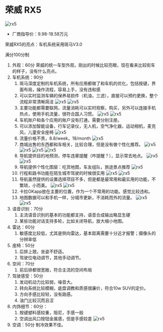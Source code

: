 # 荣威 RX5

![rx5](images/rx5.jpg)



* 厂商指导价：9.98-18.58万元


荣威RX5的亮点：车机系统采用斑马V3.0

满分100分制
1. 外观：60分 荣威的统一车型外观，刚出的时候比较亮眼，现在看来比较街车的样子，没有什么亮点。
2. 车机系统：90分
    1. 斑马深度定制的车机系统，所有应用都做了和车机的优化，包括按键，界面布局，操作流程，容易上手，没有违和感
    2. 可以实时监测车辆的保养易损件（机油，三滤），直接可以预约更换，整个流程非常清晰简洁
    ![rx5](images/IMG_2925.jpg)
    ![rx5](images/IMG_2926.jpg)
    3. 主要功能都需要联网，流量消耗可以实时观察，购买，另外可以连接手机热点，使用手机流量，很符合国人习惯。
    ![rx5](images/IMG_2936.jpg)
    ![rx5](images/IMG_2937.jpg)
    4. 车机账户和各个应用的账户没有打通，需要分别注册。
    5. 可以添加智能设备，行车记录仪，无人机，空气净化器，运动相机，麦克风，儿童安全座椅
    ![rx5](images/IMG_2923.jpg)
    6. 流量价格不贵，8.8/week，18/month 
    ![rx5](images/IMG_2924.jpg)
    7. 商城出售的东西都和车相关，比较合理，但是没有做个性化推荐。
    ![rx5](images/IMG_2938.jpg)
    ![rx5](images/IMG_2939.jpg)
    ![rx5](images/IMG_2940.jpg)
    ![rx5](images/IMG_2941.jpg)
    8. 导航提供目的地预测，停车违章提醒（咋提醒？），显示常去地点。
    ![rx5](images/IMG_2944.jpg)
    ![rx5](images/IMG_2945.jpg)
    9. 导航提供个性化图层：吃货地图，车友组队，旅途景点推荐
    ![rx5](images/IMG_2950.jpg)
    10. 行程和路书功能在陌生城市驾驶的时候很实用
    ![rx5](images/IMG_2954.jpg)
    ![rx5](images/IMG_2955.jpg)
    11. 导航虽然提供的设置选择项目不多，但是都是最常用和最实用的功能，不繁琐，小而美。
    ![rx5](images/IMG_2942.jpg)
    ![rx5](images/IMG_2943.jpg)
    12. 卡拉OKapp放在主要的位置，作为一个不常用的功能。感觉比较违和。
    13. 地图数据可以和手机一样，分城市更新，不消耗而外的流量。
    ![rx5](images/IMG_2948.jpg)
    ![rx5](images/IMG_2949.jpg)
3. 语音识别：70分
    1. 主流语音识别的基本的功能都支持，语音合成输出略显生硬
    2. 某些功能对话支持多轮，比如关闭导航，放大缩小地图。
4. 雷达：60分
    1. 敏感度比较低，尤其是侧向雷达，基本距离需要十分近才报警；摄像头的分辨率低
5. 座椅：50分
    1. 后排上翘，坐姿不舒适。
    2. 驾驶位电动调节，其他手动调节。
6. 空间：70分
    1. 前后排都很宽敞，符合主流的空间布局
7. 驾驶感受：50分
    1. 发动机动力比较弱，噪音大。
    2. 转向系统比较模糊，底盘调教和质感很廉价，符合10w SUV的定价。
    3. 方向手感比较轻，没有路感。
    4. 油门比较沉而且涩
8. 内饰细节：60分：
    1. 按键塑料感较重，阻尼，手感一般
    2. 空调出风口按钮金属感，但是手感较差
    ![rx5](images/kongtiao.jpg)
9. 空调：50分 制冷效果不佳。
